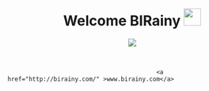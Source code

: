 <h1 align="center">Welcome BIRainy <img src="https://media.giphy.com/media/hvRJCLFzcasrR4ia7z/giphy.gif" width="35"></h1>
<p align="center">
  <a href="https://github.com/DenverCoder1/readme-typing-svg"><img src="https://readme-typing-svg.herokuapp.com?lines=Software+Developlemt;SMM;Data+Analytics;WebSite;Mobile+App&center=true&width=500&height=50"></a>
</p>

<br>

                                              <a href="http://birainy.com/" >www.birainy.com</a>
